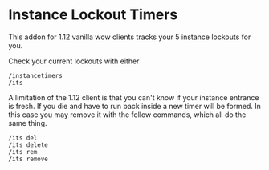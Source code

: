 Instance Lockout Timers
===

This addon for 1.12 vanilla wow clients tracks your 5 instance lockouts for you.  

Check your current lockouts with either  
```
/instancetimers
/its
```

A limitation of the 1.12 client is that you can't know if your instance entrance is fresh. If you die and have to run back inside a new timer will be formed. In this case you may remove it with the follow commands, which all do the same thing.  
```
/its del
/its delete
/its rem
/its remove
```
